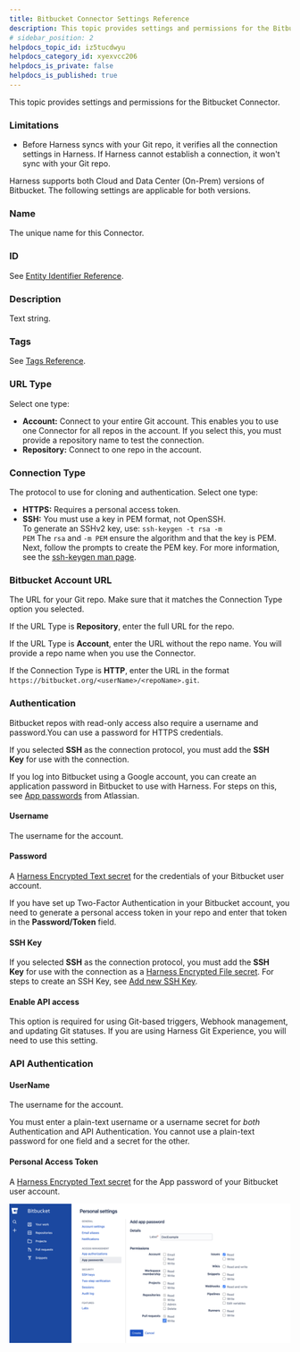 ```yaml
---
title: Bitbucket Connector Settings Reference
description: This topic provides settings and permissions for the Bitbucket Connector.
# sidebar_position: 2
helpdocs_topic_id: iz5tucdwyu
helpdocs_category_id: xyexvcc206
helpdocs_is_private: false
helpdocs_is_published: true
---
```


This topic provides settings and permissions for the Bitbucket Connector.

### Limitations

* Before Harness syncs with your Git repo, it verifies all the connection settings in Harness. If Harness cannot establish a connection, it won't sync with your Git repo.

Harness supports both Cloud and Data Center (On-Prem) versions of Bitbucket. The following settings are applicable for both versions.

### Name

The unique name for this Connector.

### ID

See [Entity Identifier Reference](../../20_References/entity-identifier-reference.md).

### Description

Text string.

### Tags

See [Tags Reference](../../20_References/tags-reference.md).

### URL Type

Select one type:

* **Account:** Connect to your entire Git account. This enables you to use one Connector for all repos in the account. If you select this, you must provide a repository name to test the connection.
* **Repository:** Connect to one repo in the account.

### Connection Type

The protocol to use for cloning and authentication. Select one type:

* **HTTPS:** Requires a personal access token.
* **SSH:** You must use a key in PEM format, not OpenSSH.  
To generate an SSHv2 key, use: `ssh-keygen -t rsa -m PEM` The `rsa` and `-m PEM` ensure the algorithm and that the key is PEM. Next, follow the prompts to create the PEM key. For more information, see the [ssh-keygen man page](https://linux.die.net/man/1/ssh-keygen).

### Bitbucket Account URL

The URL for your Git repo. Make sure that it matches the Connection Type option you selected.

If the URL Type is **Repository**, enter the full URL for the repo.

If the URL Type is **Account**, enter the URL without the repo name. You will provide a repo name when you use the Connector.

If the Connection Type is **HTTP**, enter the URL in the format `https://bitbucket.org/<userName>/<repoName>.git`.

### Authentication

Bitbucket repos with read-only access also require a username and password.You can use a password for HTTPS credentials.

If you selected **SSH** as the connection protocol, you must add the **SSH Key** for use with the connection. 

If you log into Bitbucket using a Google account, you can create an application password in Bitbucket to use with Harness. For steps on this, see [App passwords](https://confluence.atlassian.com/bitbucket/app-passwords-828781300.html) from Atlassian.

#### Username

The username for the account.

#### Password

A [Harness Encrypted Text secret](../../6_Security/add-use-text-secrets.md) for the credentials of your Bitbucket user account.

If you have set up Two-Factor Authentication in your Bitbucket account, you need to generate a personal access token in your repo and enter that token in the **Password/Token** field.

#### SSH Key

If you selected **SSH** as the connection protocol, you must add the **SSH Key** for use with the connection as a [Harness Encrypted File secret](../../6_Security/add-file-secrets.md). For steps to create an SSH Key, see [Add new SSH Key](https://support.atlassian.com/bitbucket-cloud/docs/set-up-an-ssh-key/).

#### Enable API access

This option is required for using Git-based triggers, Webhook management, and updating Git statuses. If you are using Harness Git Experience, you will need to use this setting.

### API Authentication

#### UserName

The username for the account.

You must enter a plain-text username or a username secret for *both* Authentication and API Authentication. You cannot use a plain-text password for one field and a secret for the other.

#### Personal Access Token

A [Harness Encrypted Text secret](../../6_Security/add-use-text-secrets.md) for the App password of your Bitbucket user account.

![](./static/bitbucket-connector-settings-reference-05.png)